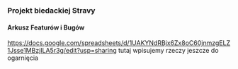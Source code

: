 ### Projekt biedackiej Stravy

#### Arkusz Featurów i Bugów
https://docs.google.com/spreadsheets/d/1UAKYNdRBjx6Zx8oC60jnmzgELZ1Jsse1MBzjILA5r3g/edit?usp=sharing
tutaj wpisujemy rzeczy jeszcze do ogarnięcia

